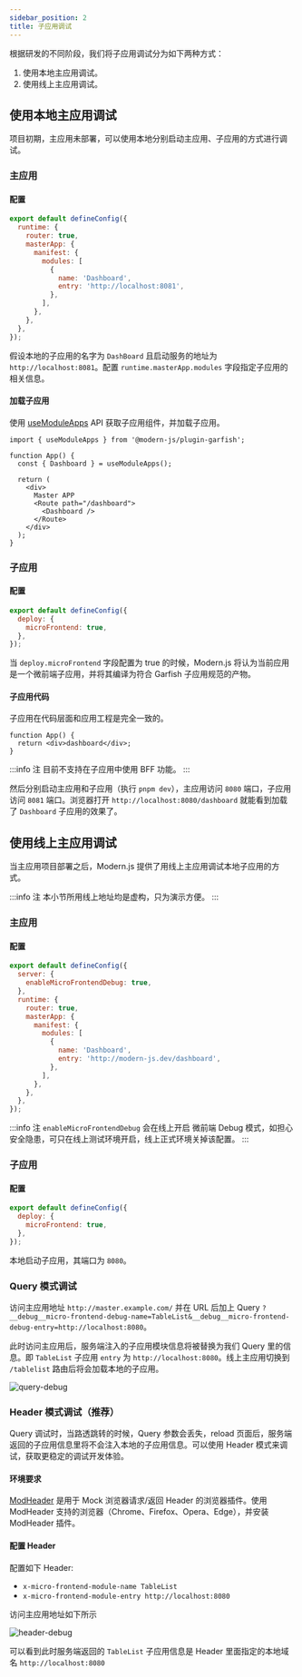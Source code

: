 ```yaml
---
sidebar_position: 2
title: 子应用调试
---
```


根据研发的不同阶段，我们将子应用调试分为如下两种方式：

1. 使用本地主应用调试。
2. 使用线上主应用调试。

## 使用本地主应用调试

项目初期，主应用未部署，可以使用本地分别启动主应用、子应用的方式进行调试。

### 主应用

#### 配置

```js title="modern.config.js"
export default defineConfig({
  runtime: {
    router: true,
    masterApp: {
      manifest: {
        modules: [
          {
            name: 'Dashboard',
            entry: 'http://localhost:8081',
          },
        ],
      },
    },
  },
});
```

假设本地的子应用的名字为 `DashBoard` 且启动服务的地址为 `http://localhost:8081`。配置 `runtime.masterApp.modules` 字段指定子应用的相关信息。

#### 加载子应用

使用 [useModuleApps](/docs/apis/app/runtime/core/use-module-apps) API 获取子应用组件，并加载子应用。

```tsx title=App.tsx
import { useModuleApps } from '@modern-js/plugin-garfish';

function App() {
  const { Dashboard } = useModuleApps();

  return (
    <div>
      Master APP
      <Route path="/dashboard">
        <Dashboard />
      </Route>
    </div>
  );
}
```

### 子应用

#### 配置

```js title="modern.config.js"
export default defineConfig({
  deploy: {
    microFrontend: true,
  },
});
```

当 `deploy.microFrontend` 字段配置为 true 的时候，Modern.js 将认为当前应用是一个微前端子应用，并将其编译为符合 Garfish 子应用规范的产物。

#### 子应用代码

子应用在代码层面和应用工程是完全一致的。

```tsx title=src/App.tsx
function App() {
  return <div>dashboard</div>;
}
```

:::info 注
目前不支持在子应用中使用 BFF 功能。
:::

然后分别启动主应用和子应用（执行 `pnpm dev`），主应用访问 `8080` 端口，子应用访问 `8081` 端口。浏览器打开 `http://localhost:8080/dashboard` 就能看到加载了 `Dashboard` 子应用的效果了。

## 使用线上主应用调试

当主应用项目部署之后，Modern.js 提供了用线上主应用调试本地子应用的方式。

:::info 注
本小节所用线上地址均是虚构，只为演示方便。
:::

### 主应用

#### 配置

```js title="modern.config.js"
export default defineConfig({
  server: {
    enableMicroFrontendDebug: true,
  },
  runtime: {
    router: true,
    masterApp: {
      manifest: {
        modules: [
          {
            name: 'Dashboard',
            entry: 'http://modern-js.dev/dashboard',
          },
        ],
      },
    },
  },
});
```

:::info 注
`enableMicroFrontendDebug` 会在线上开启 微前端 Debug 模式，如担心安全隐患，可只在线上测试环境开启，线上正式环境关掉该配置。
:::

### 子应用

#### 配置

```js title="modern.config.js"
export default defineConfig({
  deploy: {
    microFrontend: true,
  },
});
```

本地启动子应用，其端口为 `8080`。

### Query 模式调试

访问主应用地址 `http://master.example.com/` 并在 URL 后加上 Query `?__debug__micro-frontend-debug-name=TableList&__debug__micro-frontend-debug-entry=http://localhost:8080`。

此时访问主应用后，服务端注入的子应用模块信息将被替换为我们 Query 里的信息。即 `TableList` 子应用 `entry` 为 `http://localhost:8080`。线上主应用切换到 `/tablelist` 路由后将会加载本地的子应用。

![query-debug](https://lf3-static.bytednsdoc.com/obj/eden-cn/aphqeh7uhohpquloj/modern-js/docs/query-debug.png)

### Header 模式调试（推荐）

Query 调试时，当路透跳转的时候，Query 参数会丢失，reload 页面后，服务端返回的子应用信息里将不会注入本地的子应用信息。可以使用 Header 模式来调试，获取更稳定的调试开发体验。

#### 环境要求

[ModHeader](https://modheader.com/install) 是用于 Mock 浏览器请求/返回 Header 的浏览器插件。使用 ModHeader 支持的浏览器（Chrome、Firefox、Opera、Edge），并安装 ModHeader 插件。

#### 配置 Header

配置如下 Header:

- `x-micro-frontend-module-name TableList`
- `x-micro-frontend-module-entry http://localhost:8080`

访问主应用地址如下所示

![header-debug](https://lf3-static.bytednsdoc.com/obj/eden-cn/aphqeh7uhohpquloj/modern-js/docs/header-debug.png)

可以看到此时服务端返回的 `TableList` 子应用信息是 Header 里面指定的本地域名 `http://localhost:8080`
